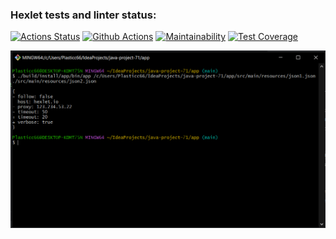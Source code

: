 ### Hexlet tests and linter status:
[![Actions Status](https://github.com/Plasticc66/java-project-71/actions/workflows/hexlet-check.yml/badge.svg)](https://github.com/Plasticc66/java-project-71/actions)
[![Github Actions](https://github.com/Plasticc66/java-project-71/actions/workflows/github-actions.yml/badge.svg)](https://github.com/Plasticc66/java-project-71/actions)
[![Maintainability](https://api.codeclimate.com/v1/badges/95a8ca4c3fe71cef9421/maintainability)](https://codeclimate.com/github/Plasticc66/java-project-71/maintainability)
[![Test Coverage](https://api.codeclimate.com/v1/badges/95a8ca4c3fe71cef9421/test_coverage)](https://codeclimate.com/github/Plasticc66/java-project-71/test_coverage)

![Screenshot 5 step](https://github.com/Plasticc66/java-project-71/blob/main/app/src/main/resources/Screenshot%205%20step%202%20project%20hexlet.png)
